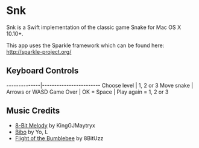 # Snk

Snk is a Swift implementation of the classic game Snake for Mac OS X 10.10+. 

This app uses the Sparkle framework which can be found here: http://sparkle-project.org/

## Keyboard Controls

--------------|------------------------
Choose level  |  1, 2 or 3
Move snake    |  Arrows or WASD
Game Over     |  OK = Space
              |  Play again = 1, 2 or 3

## Music Credits
  
- [8-Bit Melody](http://www.looperman.com/loops/detail/68575/8-bit-melody-by-kinggjmaytryx-free-156bpm-electro-sh-loop) by KingGJMaytryx
- [Bibo](https://soundcloud.com/lv-7) by Yo, L
- [Flight of the Bumblebee](https://www.youtube.com/watch?v=wOFgh2IdnZI) by 8BitUzz

